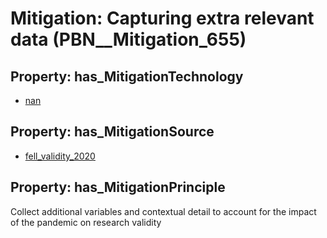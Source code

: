 # Mitigation: __Capturing extra relevant data__ (PBN__Mitigation_655)

## Property: has_MitigationTechnology

* [nan](../Technology/PBN__Technology_22)

## Property: has_MitigationSource

* [fell_validity_2020](../Article/PBN__Article_289)

## Property: has_MitigationPrinciple

Collect additional variables and contextual detail to account for the impact of the pandemic on research validity

